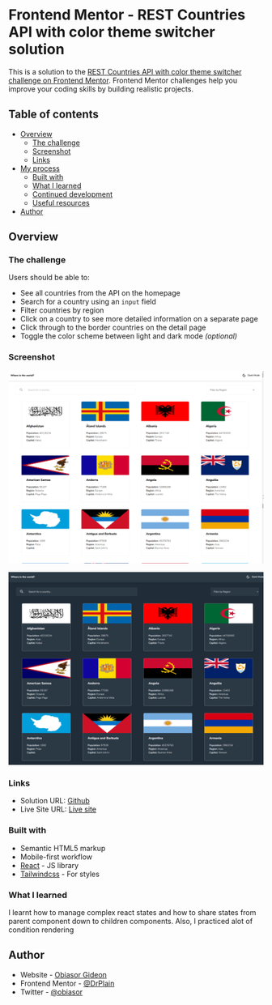 # Frontend Mentor - REST Countries API with color theme switcher solution

This is a solution to the [REST Countries API with color theme switcher challenge on Frontend Mentor](https://www.frontendmentor.io/challenges/rest-countries-api-with-color-theme-switcher-5cacc469fec04111f7b848ca). Frontend Mentor challenges help you improve your coding skills by building realistic projects.

## Table of contents

- [Overview](#overview)
  - [The challenge](#the-challenge)
  - [Screenshot](#screenshot)
  - [Links](#links)
- [My process](#my-process)
  - [Built with](#built-with)
  - [What I learned](#what-i-learned)
  - [Continued development](#continued-development)
  - [Useful resources](#useful-resources)
- [Author](#author)

## Overview

### The challenge

Users should be able to:

- See all countries from the API on the homepage
- Search for a country using an `input` field
- Filter countries by region
- Click on a country to see more detailed information on a separate page
- Click through to the border countries on the detail page
- Toggle the color scheme between light and dark mode _(optional)_

### Screenshot

![](./lighthMode.png)

![](./darkMode.png)

### Links

- Solution URL: [Github](https://github.com/DrPlain/frontend-rest-coutries-api)
- Live Site URL: [Live site ](https://frontendio-newsletter-signup.netlify.app)

### Built with

- Semantic HTML5 markup
- Mobile-first workflow
- [React](https://reactjs.org/) - JS library
- [Tailwindcss](https://tailwindcss.com/) - For styles

### What I learned

I learnt how to manage complex react states and how to share states from parent component down to children components. Also, I practiced alot of condition rendering

## Author

- Website - [Obiasor Gideon](https://drplain-portfolio.netlify.app/)
- Frontend Mentor - [@DrPlain](https://www.frontendmentor.io/profile/DrPlain)
- Twitter - [@obiasor](https://www.twitter.com/obiasor)
